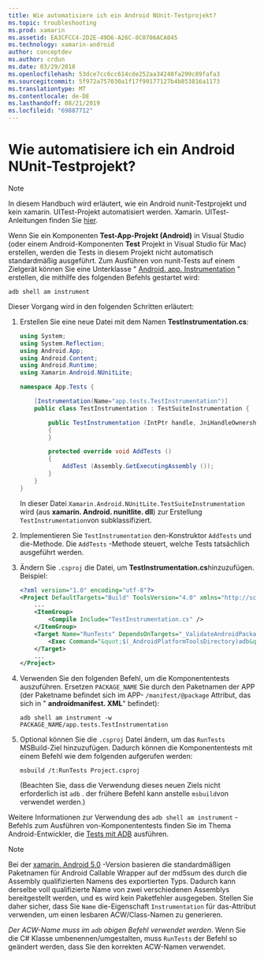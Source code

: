 ```yaml
---
title: Wie automatisiere ich ein Android NUnit-Testprojekt?
ms.topic: troubleshooting
ms.prod: xamarin
ms.assetid: EA3CFCC4-2D2E-49D6-A26C-8C0706ACA045
ms.technology: xamarin-android
author: conceptdev
ms.author: crdun
ms.date: 03/29/2018
ms.openlocfilehash: 53dce7cc6cc614cde252aa34248fa299c89fafa3
ms.sourcegitcommit: 5f972a757030a1f17f99177127b4b853816a1173
ms.translationtype: MT
ms.contentlocale: de-DE
ms.lasthandoff: 08/21/2019
ms.locfileid: "69887712"
---
```

# <a name="how-do-i-automate-an-android-nunit-test-project"></a>Wie automatisiere ich ein Android NUnit-Testprojekt?

> [!NOTE]
> In diesem Handbuch wird erläutert, wie ein Android nunit-Testprojekt und kein xamarin. UITest-Projekt automatisiert werden. Xamarin. UITest-Anleitungen finden Sie [hier](https://docs.microsoft.com/appcenter/test-cloud/preparing-for-upload/uitest).

Wenn Sie ein Komponenten **Test-App-Projekt (Android)** in Visual Studio (oder einem Android-Komponenten **Test** Projekt in Visual Studio für Mac) erstellen, werden die Tests in diesem Projekt nicht automatisch standardmäßig ausgeführt.
Zum Ausführen von nunit-Tests auf einem Zielgerät können Sie eine Unterklasse " [Android. app. Instrumentation](xref:Android.App.Instrumentation) " erstellen, die mithilfe des folgenden Befehls gestartet wird: 

```shell
adb shell am instrument 
```

Dieser Vorgang wird in den folgenden Schritten erläutert:

1. Erstellen Sie eine neue Datei mit dem Namen **TestInstrumentation.cs**: 

    ```cs 
    using System;
    using System.Reflection;
    using Android.App;
    using Android.Content;
    using Android.Runtime;
    using Xamarin.Android.NUnitLite;

    namespace App.Tests {

        [Instrumentation(Name="app.tests.TestInstrumentation")]
        public class TestInstrumentation : TestSuiteInstrumentation {

            public TestInstrumentation (IntPtr handle, JniHandleOwnership transfer) : base (handle, transfer)
            {
            }

            protected override void AddTests ()
            {
                AddTest (Assembly.GetExecutingAssembly ());
            }
        }
    }
    ```

    In dieser Datei `Xamarin.Android.NUnitLite.TestSuiteInstrumentation` wird (aus **xamarin. Android. nunitlite. dll**) zur Erstellung `TestInstrumentation`von subklassifiziert.

2. Implementieren Sie `TestInstrumentation` den-Konstruktor `AddTests` und die-Methode. Die `AddTests` -Methode steuert, welche Tests tatsächlich ausgeführt werden.

3. Ändern Sie `.csproj` die Datei, um **TestInstrumentation.cs**hinzuzufügen. Beispiel:

    ```xml
    <?xml version="1.0" encoding="utf-8"?>
    <Project DefaultTargets="Build" ToolsVersion="4.0" xmlns="http://schemas.microsoft.com/developer/msbuild/2003">
        ...
        <ItemGroup>
            <Compile Include="TestInstrumentation.cs" />
        </ItemGroup>
        <Target Name="RunTests" DependsOnTargets="_ValidateAndroidPackageProperties">
            <Exec Command="&quot;$(_AndroidPlatformToolsDirectory)adb&quot; $(AdbTarget) $(AdbOptions) shell am instrument -w $(_AndroidPackage)/app.tests.TestInstrumentation" />
        </Target>
        ...
    </Project>
    ```

4. Verwenden Sie den folgenden Befehl, um die Komponententests auszuführen. Ersetzen `PACKAGE_NAME` Sie durch den Paketnamen der APP (der Paketname befindet sich im APP- `/manifest/@package` Attribut, das sich in " **androidmanifest. XML**" befindet):

    ```shell
    adb shell am instrument -w PACKAGE_NAME/app.tests.TestInstrumentation
    ```

5. Optional können Sie die `.csproj` Datei ändern, um das `RunTests` MSBuild-Ziel hinzuzufügen. Dadurch können die Komponententests mit einem Befehl wie dem folgenden aufgerufen werden:

    ```shell
    msbuild /t:RunTests Project.csproj
    ```

    (Beachten Sie, dass die Verwendung dieses neuen Ziels nicht erforderlich ist `adb` . der frühere Befehl kann anstelle `msbuild`von verwendet werden.)

Weitere Informationen zur Verwendung des `adb shell am instrument` -Befehls zum Ausführen von-Komponententests finden Sie im Thema Android-Entwickler, die [Tests mit ADB](https://developer.android.com/studio/test/command-line.html#RunTestsDevice) ausführen.


> [!NOTE]
> Bei der [xamarin. Android 5,0](https://github.com/xamarin/release-notes-archive/blob/master/release-notes/android/xamarin.android_5/xamarin.android_5.1/index.md#Android_Callable_Wrapper_Naming) -Version basieren die standardmäßigen Paketnamen für Android Callable Wrapper auf der md5sum des durch die Assembly qualifizierten Namens des exportierten Typs. Dadurch kann derselbe voll qualifizierte Name von zwei verschiedenen Assemblys bereitgestellt werden, und es wird kein Paketfehler ausgegeben. Stellen Sie daher sicher, dass Sie `Name` die-Eigenschaft `Instrumentation` für das-Attribut verwenden, um einen lesbaren ACW/Class-Namen zu generieren.

_Der ACW-Name muss im `adb` obigen Befehl verwendet werden_.
Wenn Sie die C# Klasse umbenennen/umgestalten, muss `RunTests` der Befehl so geändert werden, dass Sie den korrekten ACW-Namen verwendet.

